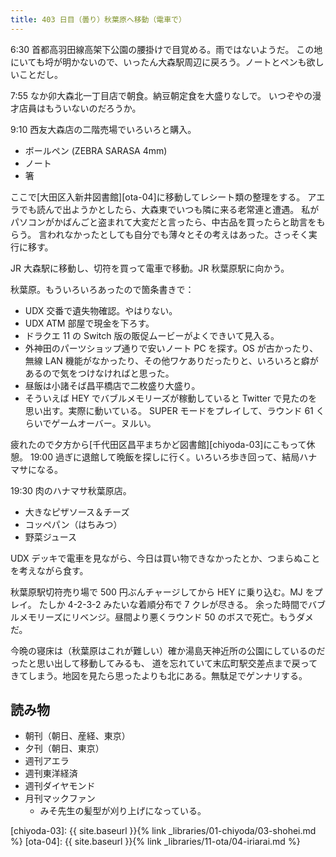 ```yaml
---
title: 403 日目（曇り）秋葉原へ移動（電車で）
---
```


6:30 首都高羽田線高架下公園の腰掛けで目覚める。雨ではないようだ。
この地にいても埒が明かないので、いったん大森駅周辺に戻ろう。ノートとペンも欲しいことだし。

7:55 なか卯大森北一丁目店で朝食。納豆朝定食を大盛りなしで。
いつぞやの漫才店員はもういないのだろうか。

9:10 西友大森店の二階売場でいろいろと購入。

* ボールペン (ZEBRA SARASA 4mm)
* ノート
* 箸

ここで[大田区入新井図書館][ota-04]に移動してレシート類の整理をする。
アエラでも読んで出ようかとしたら、大森東でいつも隣に来る老常連と遭遇。
私がパソコンがかばんごと盗まれて大変だと言ったら、中古品を買ったらと助言をもらう。
言われなかったとしても自分でも薄々とその考えはあった。さっそく実行に移す。

JR 大森駅に移動し、切符を買って電車で移動。JR 秋葉原駅に向かう。

秋葉原。もういろいろあったので箇条書きで：

* UDX 交番で遺失物確認。やはりない。
* UDX ATM 部屋で現金を下ろす。
* ドラクエ 11 の Switch 版の販促ムービーがよくできいて見入る。
* 外神田のパーツショップ通りで安いノート PC を探す。OS が古かったり、無線 LAN 機能がなかったり、その他ワケありだったりと、いろいろと癖があるので気をつけなければと思った。
* 昼飯は小諸そば昌平橋店で二枚盛り大盛り。
* そういえば HEY でバブルメモリーズが稼動していると Twitter で見たのを思い出す。実際に動いている。
  SUPER モードをプレイして、ラウンド 61 くらいでゲームオーバー。ヌルい。

疲れたので夕方から[千代田区昌平まちかど図書館][chiyoda-03]にこもって休憩。
19:00 過ぎに退館して晩飯を探しに行く。いろいろ歩き回って、結局ハナマサになる。

19:30 肉のハナマサ秋葉原店。

* 大きなピザソース＆チーズ
* コッペパン（はちみつ）
* 野菜ジュース

UDX デッキで電車を見ながら、今日は買い物できなかったとか、つまらぬことを考えながら食す。

秋葉原駅切符売り場で 500 円ぶんチャージしてから HEY に乗り込む。MJ をプレイ。
たしか 4-2-3-2 みたいな着順分布で 7 クレが尽きる。
余った時間でバブルメモリーズにリベンジ。昼間より悪くラウンド 50 のボスで死亡。もうダメだ。

今晩の寝床は（秋葉原はこれが難しい）確か湯島天神近所の公園にしているのだったと思い出して移動してみるも、
道を忘れていて末広町駅交差点まで戻ってきてしまう。地図を見たら思ったよりも北にある。無駄足でゲンナリする。

## 読み物

* 朝刊（朝日、産経、東京）
* 夕刊（朝日、東京）
* 週刊アエラ
* 週刊東洋経済
* 週刊ダイヤモンド
* 月刊マックファン
  * みそ先生の髪型が刈り上げになっている。

[chiyoda-03]: {{ site.baseurl }}{% link _libraries/01-chiyoda/03-shohei.md %}
[ota-04]: {{ site.baseurl }}{% link _libraries/11-ota/04-iriarai.md %}

